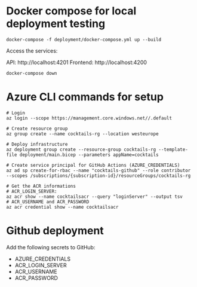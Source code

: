# Docker compose for local deployment testing

```shell
docker-compose -f deployment/docker-compose.yml up --build
```

Access the services:

API: http://localhost:4201
Frontend: http://localhost:4200


```shell
docker-compose down
```

# Azure CLI commands for setup
```shell
# Login
az login --scope https://management.core.windows.net//.default

# Create resource group
az group create --name cocktails-rg --location westeurope

# Deploy infrastructure
az deployment group create --resource-group cocktails-rg --template-file deployment/main.bicep --parameters appName=cocktails

# Create service principal for GitHub Actions (AZURE_CREDENTIALS)
az ad sp create-for-rbac --name "cocktails-github" --role contributor --scopes /subscriptions/{subscription-id}/resourceGroups/cocktails-rg

# Get the ACR informations
# ACR_LOGIN_SERVER:
az acr show --name cocktailsacr --query "loginServer" --output tsv
# ACR_USERNAME and ACR_PASSWORD
az acr credential show --name cocktailsacr
```

# Github deployment
Add the following secrets to GitHub:

- AZURE_CREDENTIALS
- ACR_LOGIN_SERVER
- ACR_USERNAME
- ACR_PASSWORD


